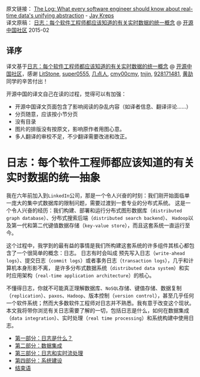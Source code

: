 原文链接： [The Log: What every software engineer should know about real-time data's unifying abstraction](https://engineering.linkedin.com/distributed-systems/log-what-every-software-engineer-should-know-about-real-time-datas-unifying) - [Jay Kreps](http://www.linkedin.com/in/jaykreps)   
译文原稿： [日志：每个软件工程师都应该知道的有关实时数据的统一概念](http://www.oschina.net/translate/log-what-every-software-engineer-should-know-about-real-time-datas-unifying) @ [开源中国社区](http://www.oschina.net/) 2015-02

译序
-----------------

译文基于[日志：每个软件工程师都应该知道的有关实时数据的统一概念](http://www.oschina.net/translate/log-what-every-software-engineer-should-know-about-real-time-datas-unifying) @ [开源中国社区](http://www.oschina.net/)，感谢 [LitStone](http://my.oschina.net/kaiyuancao), [super0555](http://my.oschina.net/super0555), [几点人](http://my.oschina.net/jidianren), [cmy00cmy](http://my.oschina.net/u/1385461), [tnjin](http://my.oschina.net/tnjin), [928171481](http://my.oschina.net/u/240148), [黄劼](http://my.oschina.net/saintknight) 同学的辛苦付出！

开源中国的译文自己在读的过程，觉得可以有加强：

- 开源中国译文页面包含了影响阅读的杂乱内容（如译者信息、翻译评论……）
- 分页随意，应该按小节分页
- 没有目录
- 图片的排版没有按原文，影响原作者用图心意。
- 多人翻译的审校不足，不少翻译需要改进和改正。

日志：每个软件工程师都应该知道的有关实时数据的统一抽象
=====================================================================

我在六年前加入到`LinkedIn`公司，那是一个令人兴奋的时刻：我们刚开始面临单一庞大的集中式数据库的限制问题，需要过渡到一套专业的分布式系统。
这是一个令人兴奋的经历：我们构建、部署和运行分布式图形数据库（`distributed graph database`）、分布式搜索后端（`distributed search backend`）、
`Hadoop`以及第一代和第二代键值数据存储（`key-value store`），而且这套系统一直运行至今。

这个过程中，我学到的最有益的事情是我们所构建这套系统的许多组件其核心都包含了一个很简单的概念：日志。
日志有时会叫成 预先写入日志（`write-ahead logs`）、提交日志（`commit logs`）或者事务日志（`transaction logs`），几乎和计算机本身形影不离，
是许多分布式数据系统（`distributed data system`）和实时应用架构（`real-time application architecture`）的核心。

不懂得日志，你就不可能真正理解数据库、`NoSQL`存储、键值存储、数据复制（`replication`）、`paxos`、`Hadoop`、版本控制（`version control`），甚至几乎任何一个软件系统；然而大多数软件工程师对日志并不熟悉。我有意于改变这个现状。
本文我将带你浏览有关日志需要了解的一切，包括日志是什么，如何在数据集成（`data integration`）、实时处理（`real time processing`）和系统构建中使用日志。

- [第一部分：日志是什么？](part1.md)
- [第二部分：数据集成](part2.md)
- [第三部分：日志和实时流处理](part3.md)
- [第四部分：系统建设](part4.md)
- [结束语](the-end.md)
